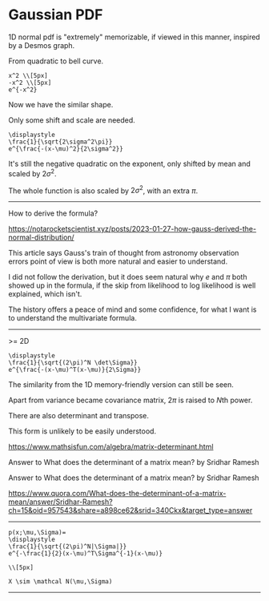 # Gaussian PDF

1D normal pdf is "extremely" memorizable,
if viewed in this manner,
inspired by a Desmos graph.

From quadratic to bell curve.

```meth
x^2 \\[5px]
-x^2 \\[5px]
e^{-x^2}
```

Now we have the similar shape.

Only some shift and scale are needed.

```meth
\displaystyle
\frac{1}{\sqrt{2\sigma^2\pi}}
e^{\frac{-(x-\mu)^2}{2\sigma^2}}
```

It's still the negative quadratic
on the exponent,
only shifted by mean
and scaled by $2\sigma^2$.

The whole function
is also scaled by $2\sigma^2$,
with an extra $\pi$.

---

How to derive the formula?

https://notarocketscientist.xyz/posts/2023-01-27-how-gauss-derived-the-normal-distribution/

This article says
Gauss's train of thought
from astronomy observation errors
point of view
is both more natural and easier to understand.

I did not follow the derivation,
but it does seem natural
why $e$ and $\pi$ both showed up
in the formula,
if the skip
from likelihood to log likelihood
is well explained,
which isn't.

The history offers
a peace of mind
and some confidence,
for what I want is to understand
the multivariate formula.

---

&gt;= 2D

```meth
\displaystyle
\frac{1}{\sqrt{(2\pi)^N \det\Sigma}}
e^{\frac{-(x-\mu)^T(x-\mu)}{2\Sigma}}
```

The similarity from
the 1D memory-friendly version
can still be seen.

Apart from variance became covariance matrix,
$2\pi$ is raised to $N$th power.

There are also determinant and transpose.

This form is unlikely to be easily understood.

https://www.mathsisfun.com/algebra/matrix-determinant.html

Answer to What does the determinant of a matrix mean? by Sridhar Ramesh

Answer to What does the determinant of a matrix mean? by Sridhar Ramesh

https://www.quora.com/What-does-the-determinant-of-a-matrix-mean/answer/Sridhar-Ramesh?ch=15&oid=957543&share=a898ce62&srid=340Ckx&target_type=answer

---

```meth
p(x;\mu,\Sigma)=
\displaystyle
\frac{1}{\sqrt{(2\pi)^N|\Sigma|}}
e^{-\frac{1}{2}(x-\mu)^T\Sigma^{-1}(x-\mu)}

\\[5px]

X \sim \mathcal N(\mu,\Sigma)
```

---

<link rel="stylesheet" href="https://cainy19com.github.io/katex/katex.min.css">
<script src="https://cainy19com.github.io/katex/katex.min.js"></script>
<script src="https://cainy19com.github.io/katex/format.js"><script>

